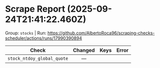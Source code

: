 # Scrape Report (2025-09-24T21:41:22.460Z)

Group: `stocks`  |  Run: https://github.com/AlbertoRoca96/scraping-checks-scheduler/actions/runs/17990390894

| Check | Changed | Keys | Error |
|---|:---:|:--|:--|
| `stock_ntdoy_global_quote` | — |  |  |
